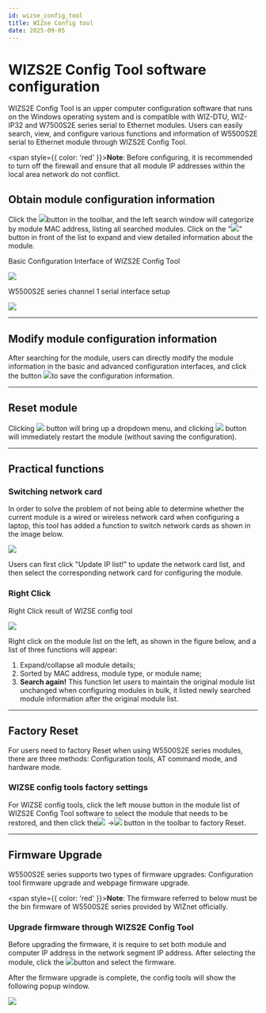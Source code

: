 ```yaml
---
id: wizse_config_tool
title: WIZse Config tool
date: 2025-09-05
---
```


# WIZS2E Config Tool software configuration

WIZS2E Config Tool is an upper computer configuration software that runs on the Windows operating system and is compatible with WIZ-DTU, WIZ-IP32 and W7500S2E series serial to Ethernet modules. Users can easily search, view, and configure various functions and information of W5500S2E serial to Ethernet module through WIZS2E Config Tool.

<span style={{ color: 'red' }}>**Note**: Before configuring, it is recommended to turn off the firewall and ensure that all module IP addresses within the local area network do not conflict.</span>

## Obtain module configuration information

Click the ![](/img/products/w5500s2e-z1/search.png)button in the toolbar, and the left search window will categorize by module MAC address, listing all searched modules. Click on the "![](/img/products/w5500s2e-z1/plus.png)"  button in front of the list to expand and view detailed information about the module.



Basic Configuration Interface of WIZS2E Config Tool

 ![](/img/products/w5500s2e-z1/config1.png) 

W5500S2E series channel 1 serial interface setup

  ![](/img/products/w5500s2e-z1/config2.png) 

---

## Modify module configuration information

After searching for the module, users can directly modify the module information in the basic and advanced configuration interfaces, and click the button ![](/img/products/w5500s2e-z1/applysetting.png)to save the configuration information.

---

## Reset module

Clicking ![](/img/products/w5500s2e-z1/reset.png) button will bring up a dropdown menu, and clicking ![](/img/products/w5500s2e-z1/resetnow.png) button will immediately restart the module (without saving the configuration).

---

## Practical functions

### Switching network card

In order to solve the problem of not being able to determine whether the current module is a wired or wireless network card when configuring a laptop, this tool has added a function to switch network cards as shown in the image below.

![](/img/products/w5500s2e-z1/networkcard.png)

Users can first click "Update IP list!" to update the network card list, and then select the corresponding network card for configuring the module.

### Right Click

Right Click result of WIZSE config tool

![](/img/products/w5500s2e-z1/config3.png) 

Right click on the module list on the left, as shown in the figure below, and a list of three functions will appear:

1. Expand/collapse all module details;
2. Sorted by MAC address, module type, or module name;
3. **Search again!** This function let users to maintain the original module list unchanged when configuring modules in bulk, it listed newly searched module information after the original module list.

---

## Factory Reset

For users need to factory Reset when using W5500S2E series modules, there are three methods: Configuration tools, AT command mode, and hardware mode.

### WIZSE config tools factory settings

For WIZSE config tools, click the left mouse button in the module list of WIZS2E Config Tool software to select the module that needs to be restored, and then click the![](/img/products/w5500s2e-z1/reset.png) →![](/img/products/w5500s2e-z1/factoryreset.png) button in the toolbar to factory Reset.

---

## Firmware Upgrade

W5500S2E series supports two types of firmware upgrades: Configuration tool firmware upgrade and webpage firmware upgrade. 

<span style={{ color: 'red' }}>**Note**: The firmware referred to below must be the bin firmware of W5500S2E series provided by WIZnet officially.</span>

### Upgrade firmware through WIZS2E Config Tool

Before upgrading the firmware, it is require to set both module and computer IP address in the network segment IP address. After selecting the module, click the ![](/img/products/w5500s2e-z1/uploadfirmware.png)button and select the firmware.

After the firmware upgrade is complete, the config tools will show the following popup window. 

![](/img/products/w5500s2e-z1/popup.png)
